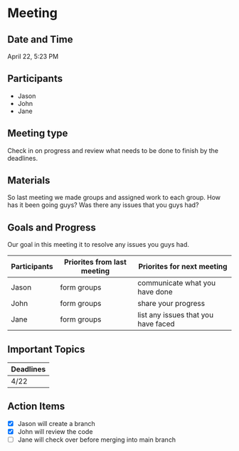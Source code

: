 # Meeting

## Date and Time
April 22, 5:23 PM

## Participants
* Jason
* John
* Jane

## Meeting type
Check in on progress and review what needs to be done to finish by the deadlines.

## Materials
So last meeting we made groups and assigned work to each group.
How has it been going guys?
Was there any issues that you guys had?

## Goals and Progress
Our goal in this meeting it to resolve any issues you guys had.

| Participants | Priorites from last meeting | Priorites for next meeting |
|--------------|-----------------------------|----------------------------|
| Jason | form groups | communicate what you have done |
| John | form groups | share your progress |
| Jane | form groups | list any issues that you have faced |

## Important Topics
| Deadlines |
|-----------|
| 4/22 |

## Action Items
- [x] Jason will create a branch
- [x] John will review the code
- [ ] Jane will check over before merging into main branch
